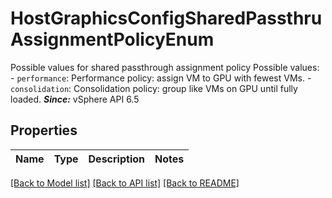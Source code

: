 # HostGraphicsConfigSharedPassthruAssignmentPolicyEnum

Possible values for shared passthrough assignment policy  Possible values: - `performance`: Performance policy: assign VM to GPU with fewest VMs. - `consolidation`: Consolidation policy: group like VMs on GPU until fully loaded.    ***Since:*** vSphere API 6.5 

## Properties
Name | Type | Description | Notes
------------ | ------------- | ------------- | -------------

[[Back to Model list]](../README.md#documentation-for-models) [[Back to API list]](../README.md#documentation-for-api-endpoints) [[Back to README]](../README.md)


